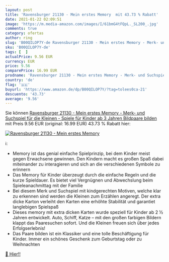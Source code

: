 ```yaml
---
layout: post
title: 'Ravensburger 21130 - Mein erstes Memory  mit 43.73 % Rabatt'
date: 2021-01-22 02:09:51
image: 'https://m.media-amazon.com/images/I/61bmG4tFQpL._SL200_.jpg'
comments: true
category: ofertas
author: ring
slug: 'B00QILOP7Y-de Ravensburger 21130 - Mein erstes Memory - Merk- und...'
sku: 'B00QILOP7Y-de'
tags: [  ]
actualPrice: 9.56 EUR
currency: EUR
price: 9.56
comparePrice: 16.99 EUR
prodname: 'Ravensburger 21130 - Mein erstes Memory - Merk- und Suchspiel für die Kleinen - Spiele für Kinder ab 3 Jahren  Bildpaare bilden'
country: 'de'
flag: '🇩🇪'
buyurl: 'https://www.amazon.de/dp/B00QILOP7Y/?tag=tolees0ca-21'
descuento: '43.73'
average: '9.56'
---
```


Sie können [Ravensburger 21130 - Mein erstes Memory - Merk- und Suchspiel für die Kleinen - Spiele für Kinder ab 3 Jahren  Bildpaare bilden](https://www.amazon.de/dp/B00QILOP7Y/?tag=tolees0ca-21) mit Preis 9.56 EUR (original: 16.99 EUR) 43.73 % Rabatt hier:

[![Ravensburger 21130 - Mein erstes Memory ](https://m.media-amazon.com/images/I/61bmG4tFQpL._SL200_.jpg)](https://www.amazon.de/dp/B00QILOP7Y/?tag=tolees0ca-21)

ℹ️:

- Memory ist das genial einfache Spielprinzip, bei dem Kinder meist gegen Erwachsene gewinnen. Den Kindern macht es großen Spaß dabei miteinander zu interagieren und sich an die verschiedenen Symbole zu erinnern
- Das Memory für Kinder überzeugt durch die einfache Regeln und die kurze Spieldauer. Es bietet viel Vergnügnen und Abwechslung beim Spieleanachmittag mit der Familie
- Bei diesem Merk und Suchspiel mit kindgerechten Motiven, welche klar zu erkennen sind werden die Kleinen zum Erzählen angeregt. Der extra dicke Karton verleiht den Karten eine erhöhte Stabilität und garantiet langlebigen Spielspaß
- Dieses memory mit extra dicken Karten wurde speziell für Kinder ab 2 ½ Jahren entwickelt. Auto, Schiff, Katze – mit den großen farbigen Bildern klappt das Paaresuchen sofort. Und die Kleinen freuen sich über jedes Erfolgserlebnis!
- Das Paare bilden ist ein Klassiker und eine tolle Beschäftigung für Kinder. Immer ein schönes Geschenk zum Geburtstag oder zu Weihnachten

[🛒 Hier!!](https://www.amazon.de/dp/B00QILOP7Y/?tag=tolees0ca-21)
